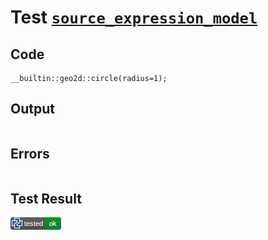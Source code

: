# Test [`source_expression_model`](/doc/tests/statement_usage.md#L96)

## Code

```µcad
__builtin::geo2d::circle(radius=1);

```

## Output

```,plain
```

## Errors

```,plain
```

## Test Result

![OK](/doc/tests/.test/source_expression_model.png)
